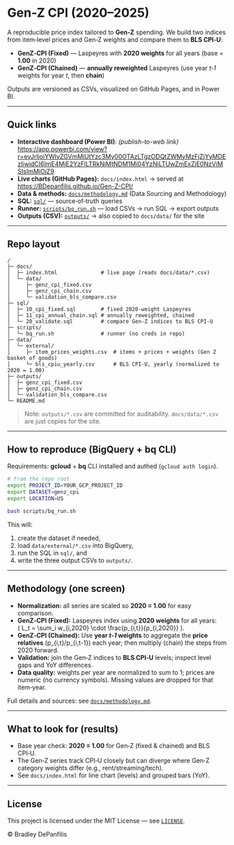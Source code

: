 # Gen‑Z CPI (2020–2025)

A reproducible price index tailored to **Gen‑Z** spending. We build two indices from item‑level prices and Gen‑Z weights and compare them to **BLS CPI‑U**:

- **GenZ‑CPI (Fixed)** — Laspeyres with **2020 weights** for all years (base = **1.00** in 2020)  
- **GenZ‑CPI (Chained)** — **annually reweighted** Laspeyres (use year *t‑1* weights for year *t*, then **chain**)

Outputs are versioned as CSVs, visualized on GitHub Pages, and in Power BI.

---

## Quick links

- **Interactive dashboard (Power BI)**: *(publish-to-web link)*  
[ https://app.powerbi.com/view?r=eyJrIjoiYWIyZGVmMjUtYzc3My00OTAzLTgzODQtZWMyMzFjZjYyMDEzIiwidCI6ImE4MjE2YzFlLTRkNjMtNDM1Mi04YzNiLTUwZmExZjE0NzViMSIsImMiOjZ9
](https://app.powerbi.com/view?r=eyJrIjoiMDU5OWFhNDAtYWI2OC00MDQ5LTk1ZDMtYzU5ZGYyNmI3ZmNmIiwidCI6ImE4MjE2YzFlLTRkNjMtNDM1Mi04YzNiLTUwZmExZjE0NzViMSIsImMiOjZ9)
- **Live charts (GitHub Pages):** `docs/index.html` → served at https://BDepanfilis.github.io/Gen-Z-CPI/
- **Data & methods:** [`docs/methodology.md`](docs/methodology.md) (Data Sourcing and Methodology)  
- **SQL:** [`sql/`](sql/) — source‑of‑truth queries  
- **Runner:** [`scripts/bq_run.sh`](scripts/bq_run.sh) — load CSVs → run SQL → export outputs  
- **Outputs (CSV):** [`outputs/`](outputs/) → also copied to `docs/data/` for the site

---

## Repo layout

```
/
├─ docs/
│  ├─ index.html              # live page (reads docs/data/*.csv)
│  └─ data/
│     ├─ genz_cpi_fixed.csv
│     ├─ genz_cpi_chain.csv
│     └─ validation_bls_compare.csv
├─ sql/
│  ├─ 10_cpi_fixed.sql        # fixed 2020-weight Laspeyres
│  ├─ 11_cpi_annual_chain.sql # annually reweighted, chained
│  └─ 20_validate.sql         # compare Gen‑Z indices to BLS CPI‑U
├─ scripts/
│  └─ bq_run.sh               # runner (no creds in repo)
├─ data/
│  └─ external/
│     ├─ item_prices_weights.csv  # items + prices + weights (Gen Z basket of goods)
│     └─ bls_cpiu_yearly.csv      # BLS CPI‑U, yearly (normalized to 2020 = 1.00)
├─ outputs/
│  ├─ genz_cpi_fixed.csv
│  ├─ genz_cpi_chain.csv
│  └─ validation_bls_compare.csv
└─ README.md
```

> Note: `outputs/*.csv` are committed for auditability. `docs/data/*.csv` are just copies for the site.

---

## How to reproduce (BigQuery + bq CLI)

Requirements: **gcloud** + **bq** CLI installed and authed (`gcloud auth login`).

```bash
# from the repo root
export PROJECT_ID=YOUR_GCP_PROJECT_ID
export DATASET=genz_cpi
export LOCATION=US

bash scripts/bq_run.sh
```

This will:
1) create the dataset if needed,  
2) load `data/external/*.csv` into BigQuery,  
3) run the SQL in `sql/`, and  
4) write the three output CSVs to `outputs/`.

---

## Methodology (one screen)

- **Normalization:** all series are scaled so **2020 = 1.00** for easy comparison.  
- **GenZ‑CPI (Fixed):** Laspeyres index using **2020 weights** for all years:  
  \( L_t = \sum_i w_{i,2020} \cdot \frac{p_{i,t}}{p_{i,2020}} \).  
- **GenZ‑CPI (Chained):** Use **year *t‑1* weights** to aggregate the **price relatives** \(p_{i,t}/p_{i,t-1}\) each year; then multiply (chain) the steps from 2020 forward.
- **Validation:** join the Gen‑Z indices to **BLS CPI‑U** levels; inspect level gaps and YoY differences.  
- **Data quality:** weights per year are normalized to sum to 1; prices are numeric (no currency symbols). Missing values are dropped for that item‑year.

Full details and sources: see [`docs/methodology.md`](docs/methodology.md).

---

## What to look for (results)

- Base year check: **2020 = 1.00** for Gen‑Z (fixed & chained) and BLS CPI‑U.  
- The Gen‑Z series track CPI‑U closely but can diverge where Gen‑Z category weights differ (e.g., rent/streaming/tech).  
- See `docs/index.html` for line chart (levels) and grouped bars (YoY).

---

## License

This project is licensed under the MIT License — see [`LICENSE`](LICENSE).

© Bradley DePanfilis
